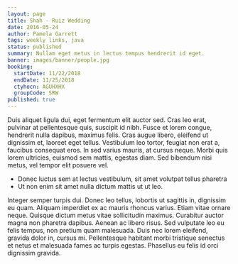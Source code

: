 ```yaml
---
layout: page
title: Shah - Ruiz Wedding
date: 2016-05-24
author: Pamela Garrett
tags: weekly links, java
status: published
summary: Nullam eget metus in lectus tempus hendrerit id eget.
banner: images/banner/people.jpg
booking:
  startDate: 11/22/2018
  endDate: 11/25/2018
  ctyhocn: AGUHXHX
  groupCode: SRW
published: true
---
```

Duis aliquet ligula dui, eget fermentum elit auctor sed. Cras leo erat, pulvinar at pellentesque quis, suscipit id nibh. Fusce et lorem congue, hendrerit nulla dapibus, maximus felis. Cras augue libero, eleifend ut dignissim et, laoreet eget tellus. Vestibulum leo tortor, feugiat non erat a, faucibus consequat eros. In sed varius mauris, at cursus neque. Morbi quis lorem ultricies, euismod sem mattis, egestas diam. Sed bibendum nisi metus, vel tempor elit posuere vel.

* Donec luctus sem at lectus vestibulum, sit amet volutpat tellus pharetra
* Ut non enim sit amet nulla dictum mattis ut ut leo.

Integer semper turpis dui. Donec leo tellus, lobortis ut sagittis in, dignissim eu quam. Aliquam imperdiet ex ac mauris rhoncus varius. Etiam vitae ornare neque. Quisque dictum metus vitae sollicitudin maximus. Curabitur auctor magna non pharetra dapibus. Aenean ac libero risus. Sed vulputate leo eu felis tempus, non pretium quam malesuada. Duis nec lorem eleifend, gravida dolor in, cursus mi. Pellentesque habitant morbi tristique senectus et netus et malesuada fames ac turpis egestas. Phasellus eu felis id orci dignissim gravida.
